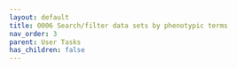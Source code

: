 ```yaml
---
layout: default
title: 0006 Search/filter data sets by phenotypic terms
nav_order: 3
parent: User Tasks
has_children: false
---
```

